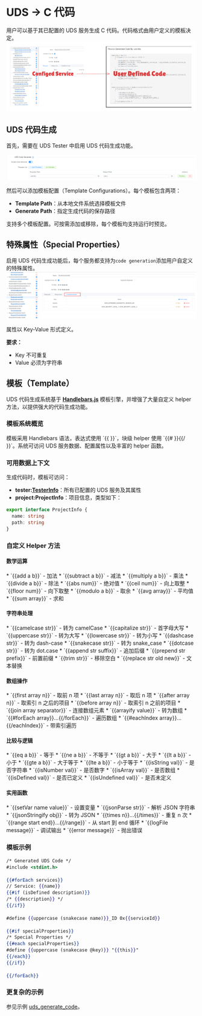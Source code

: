 ﻿# UDS -> C 代码
<!-- markdownlint-disable MD033 -->

用户可以基于其已配置的 UDS 服务生成 C 代码。代码格式由用户定义的模板决定。
![code](./images/uds-code-format.png)

## UDS 代码生成

首先，需要在 UDS Tester 中启用 UDS 代码生成功能。

![code1](./images/enable-code-gen.png)

然后可以添加模板配置（Template Configurations）。每个模板包含两项：

* **Template Path**：从本地文件系统选择模板文件
* **Generate Path**：指定生成代码的保存路径

支持多个模板配置。可按需添加或移除，每个模板均支持运行时预览。

## 特殊属性（Special Properties）

启用 UDS 代码生成功能后，每个服务都支持为`code generation`添加用户自定义的特殊属性。
![code2](./images/special-config.png)

属性以 Key-Value 形式定义。

**要求：**

* Key 不可重复
* Value 必须为字符串

## 模板（Template）

UDS 代码生成系统基于 [**Handlebars.js**](https://handlebarsjs.com) 模板引擎，并增强了大量自定义 helper 方法，以提供强大的代码生成功能。

### 模板系统概览

<span v-pre>
模板采用 Handlebars 语法，表达式使用 `{{ }}`，块级 helper 使用 `{{# }}{{/ }}`。系统可访问 UDS 服务数据、配置属性以及丰富的 helper 函数。
</span>

### 可用数据上下文

生成代码时，模板可访问：

* **tester:[TesterInfo](https://app.whyengineer.com/scriptApi/interfaces/TesterInfo.html)**：所有已配置的 UDS 服务及其属性
* **project:ProjectInfo**：项目信息，类型如下：

```ts
export interface ProjectInfo {
  name: string
  path: string
}
```

### 自定义 Helper 方法

#### **数学运算**

<span v-pre>
* `{{add a b}}` - 加法
* `{{subtract a b}}` - 减法
* `{{multiply a b}}` - 乘法
* `{{divide a b}}` - 除法
* `{{abs num}}` - 绝对值
* `{{ceil num}}` - 向上取整
* `{{floor num}}` - 向下取整
* `{{modulo a b}}` - 取余
* `{{avg array}}` - 平均值
* `{{sum array}}` - 求和
</span>

#### **字符串处理**

<span v-pre>
* `{{camelcase str}}` - 转为 camelCase
* `{{capitalize str}}` - 首字母大写
* `{{uppercase str}}` - 转为大写
* `{{lowercase str}}` - 转为小写
* `{{dashcase str}}` - 转为 dash-case
* `{{snakecase str}}` - 转为 snake_case
* `{{dotcase str}}` - 转为 dot.case
* `{{append str suffix}}` - 追加后缀
* `{{prepend str prefix}}` - 前置前缀
* `{{trim str}}` - 移除空白
* `{{replace str old new}}` - 文本替换
</span>

#### **数组操作**

<span v-pre>
* `{{first array n}}` - 取前 n 项
* `{{last array n}}` - 取后 n 项
* `{{after array n}}` - 取索引 n 之后的项目
* `{{before array n}}` - 取索引 n 之前的项目
* `{{join array separator}}` - 连接数组元素
* `{{arrayify value}}` - 转为数组
* `{{#forEach array}}...{{/forEach}}` - 遍历数组
* `{{#eachIndex array}}...{{/eachIndex}}` - 带索引遍历
</span>

#### **比较与逻辑**

<span v-pre>
* `{{eq a b}}` - 等于
* `{{ne a b}}` - 不等于
* `{{gt a b}}` - 大于
* `{{lt a b}}` - 小于
* `{{gte a b}}` - 大于等于
* `{{lte a b}}` - 小于等于
* `{{isString val}}` - 是否字符串
* `{{isNumber val}}` - 是否数字
* `{{isArray val}}` - 是否数组
* `{{isDefined val}}` - 是否已定义
* `{{isUndefined val}}` - 是否未定义
</span>

#### **实用函数**

<span v-pre>
* `{{setVar name value}}` - 设置变量
* `{{jsonParse str}}` - 解析 JSON 字符串
* `{{jsonStringify obj}}` - 转为 JSON
* `{{times n}}...{{/times}}` - 重复 n 次
* `{{range start end}}...{{/range}}` - 从 start 到 end 循环
* `{{logFile message}}` - 调试输出
* `{{error message}}` - 抛出错误
</span>

### 模板示例

```handlebars
/* Generated UDS Code */
#include <stdint.h>

{{#forEach services}}
// Service: {{name}}
{{#if (isDefined description)}}
/* {{description}} */
{{/if}}

#define {{uppercase (snakecase name)}}_ID 0x{{serviceId}}

{{#if specialProperties}}
/* Special Properties */
{{#each specialProperties}}
#define {{uppercase (snakecase @key)}} "{{this}}"
{{/each}}
{{/if}}

{{/forEach}}
```

### 更复杂的示例

参见示例 [uds_generate_code](https://app.whyengineer.com/examples/uds_generate_code/readme)。

<!-- markdownlint-enable MD033 -->